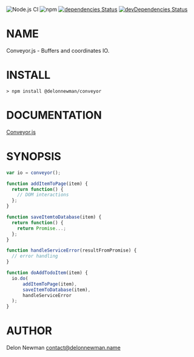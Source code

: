 ![Node.js CI](https://github.com/delonnewman/conveyor/workflows/Node.js%20CI/badge.svg)
![npm](https://img.shields.io/npm/v/@delonnewman/conveyor)
[![dependencies Status](https://david-dm.org/delonnewman/conveyor/status.svg)](https://david-dm.org/delonnewman/conveyor)
[![devDependencies Status](https://david-dm.org/delonnewman/conveyor/dev-status.svg)](https://david-dm.org/delonnewman/conveyor?type=dev)

NAME
====

Conveyor.js - Buffers and coordinates IO.

INSTALL
=======

    > npm install @delonnewman/conveyor

DOCUMENTATION
=============

[Conveyor.js](https://delonnewman.github.io/conveyor)

SYNOPSIS
========

```javascript
var io = conveyor();

function addItemToPage(item) {
  return function() {
    // DOM interactions
  };
}

function saveItemtoDatabase(item) {
  return function() {
    return Promise...;
  };
}

function handleServiceError(resultFromPromise) {
  // error handling
}

function doAddTodoItem(item) {
  io.do(
      addItemToPage(item),
      saveItemToDatabase(item),
      handleServiceError
  );
}

```

AUTHOR
======

Delon Newman <contact@delonnewman.name>
